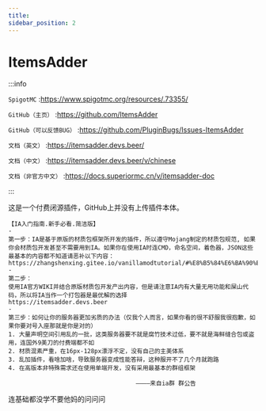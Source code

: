 ```yaml
---
title: 
sidebar_position: 2
---
```


# ItemsAdder

:::info

`SpigotMC` :https://www.spigotmc.org/resources/.73355/

`GitHub（主页）` :https://github.com/ItemsAdder

`GitHub（可以反馈BUG）` :https://github.com/PluginBugs/Issues-ItemsAdder

`文档（英文）` :https://itemsadder.devs.beer/

`文档（中文）` :https://itemsadder.devs.beer/v/chinese

`文档（非官方中文）` :https://docs.superiormc.cn/v/itemsadder-doc

:::

这是一个付费闭源插件，GitHub上并没有上传插件本体。

```
【IA入门指南.新手必看.简洁版】
-
第一步：IA是基于原版的材质包框架所开发的插件，所以遵守Mojang制定的材质包规范, 如果你会材质包开发甚至不需要用到IA。如果你在使用IA时连CMD，命名空间，着色器，JSON这些最基本的内容都不知道请恶补以下内容：
https://zhangshenxing.gitee.io/vanillamodtutorial/#%E8%B5%84%E6%BA%90%E5%8C%85
-
第二步：
使用IA官方WIKI并结合原版材质包开发产出内容，但是请注意IA内有大量无用功能和屎山代码，所以将IA当作一个打包器是最优解的选择
https://itemsadder.devs.beer
-
第三步：如何让你的服务器更加劣质的办法（仅我个人而言，如果你看的很不舒服我很抱歉，如果你要对号入座那就是你是对的）
1. 大量声明空间引用乱的一批，这类服务器要不就是腐竹技术过低，要不就是海鲜缝合包或盗用，连国外9美刀的付费端都不如
2. 材质混素严重，在16px-128px漂浮不定，没有自己的主美体系
3. 乱加插件，看啥加啥，导致服务器变成性能答辩，这种服开不了几个月就跑路
4. 在高版本非特殊需求还在使用单端开发，没有采用最基本的群组框架

                                    ————来自ia群 群公告
```

连基础都没学不要他妈的问问问
